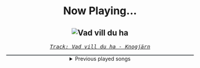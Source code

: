 <div align="center"> 
<h1>Now Playing...</h1>

![Vad vill du ha](https://i.scdn.co/image/ab67616d00001e0228d3d7a07a59db67c9fe353b)
--
_<samp><a href="https://open.spotify.com/track/2I8bcPoyUptO31CrogEOHo">Track: Vad vill du ha - Knogjärn</a></samp>_

<div style="border: 1px #4B5054 solid"></div>
<details>
  <summary>
    Previous played songs
  </summary>
  <table>
    <thead>
      <tr>
        <th>
          Artist
        </th>
        <th>
          Song
        </th>
        <th>
          Link
        </th>
      </tr>
    </thead>
    <tbody>
      <tr><td>Knogjärn</td><td>Vad vill du ha</td><td><a href="https://open.spotify.com/track/2I8bcPoyUptO31CrogEOHo">https://open.spotify.com/track/2I8bcPoyUptO31CrogEOHo</a></td></tr><tr><td>Self Deception</td><td>Fight Fire With Gasoline</td><td><a href="https://open.spotify.com/track/78frUxVotRtpMrNMcyYtns">https://open.spotify.com/track/78frUxVotRtpMrNMcyYtns</a></td></tr><tr><td>Conquer Divide</td><td>Santa Tell Me</td><td><a href="https://open.spotify.com/track/1qsPbldREgR4wRvmK1FMBl">https://open.spotify.com/track/1qsPbldREgR4wRvmK1FMBl</a></td></tr><tr><td>Hardcore Superstar</td><td>GTO - Japan Bonus Track</td><td><a href="https://open.spotify.com/track/2v7FPieafXMSmpqSgHzbsz">https://open.spotify.com/track/2v7FPieafXMSmpqSgHzbsz</a></td></tr><tr><td>HIDDEN MACHINE</td><td>Berry Blender</td><td><a href="https://open.spotify.com/track/2lLVAWLDvN5XfiDgT82FIq">https://open.spotify.com/track/2lLVAWLDvN5XfiDgT82FIq</a></td></tr><tr><td>Caliban</td><td>THE SHADOW</td><td><a href="https://open.spotify.com/track/2jSPZh9sNf3qSMlLJrRyZX">https://open.spotify.com/track/2jSPZh9sNf3qSMlLJrRyZX</a></td></tr><tr><td>Currents</td><td>Vengeance</td><td><a href="https://open.spotify.com/track/087mtS3g2C2oL1V1hSmOvB">https://open.spotify.com/track/087mtS3g2C2oL1V1hSmOvB</a></td></tr><tr><td>Metallica</td><td>Lux Æterna</td><td><a href="https://open.spotify.com/track/0QfZ8OHFnFzLe66iFBww2U">https://open.spotify.com/track/0QfZ8OHFnFzLe66iFBww2U</a></td></tr><tr><td>Disturbed</td><td>Love to Hate</td><td><a href="https://open.spotify.com/track/1MQpvnxTXpP2BlWNwfQdU6">https://open.spotify.com/track/1MQpvnxTXpP2BlWNwfQdU6</a></td></tr><tr><td>Disturbed</td><td>Unstoppable</td><td><a href="https://open.spotify.com/track/6l769YojBjFfjOItRJQPCM">https://open.spotify.com/track/6l769YojBjFfjOItRJQPCM</a></td></tr><tr><td>Disturbed</td><td>Divisive</td><td><a href="https://open.spotify.com/track/7nX184BkSrhOhj2mxEaHQi">https://open.spotify.com/track/7nX184BkSrhOhj2mxEaHQi</a></td></tr><tr><td>Disturbed</td><td>Bad Man</td><td><a href="https://open.spotify.com/track/0CGyintEvK6qL0BPvQWZ37">https://open.spotify.com/track/0CGyintEvK6qL0BPvQWZ37</a></td></tr><tr><td>Disturbed</td><td>Hey You</td><td><a href="https://open.spotify.com/track/4htDVrtEQig7ONhZCkumo9">https://open.spotify.com/track/4htDVrtEQig7ONhZCkumo9</a></td></tr><tr><td>Disturbed</td><td>Won't Back Down</td><td><a href="https://open.spotify.com/track/1y2hwMtcZ3nE6fwxkoJhkV">https://open.spotify.com/track/1y2hwMtcZ3nE6fwxkoJhkV</a></td></tr><tr><td>Disturbed</td><td>Part of Me</td><td><a href="https://open.spotify.com/track/2Yrz4su3lpdKNBMFDkGitn">https://open.spotify.com/track/2Yrz4su3lpdKNBMFDkGitn</a></td></tr><tr><td>Disturbed</td><td>Take Back Your Life</td><td><a href="https://open.spotify.com/track/0v1QmcOMmOPpV5CKK3FEve">https://open.spotify.com/track/0v1QmcOMmOPpV5CKK3FEve</a></td></tr><tr><td>Disturbed</td><td>Don't Tell Me (feat. Ann Wilson)</td><td><a href="https://open.spotify.com/track/0oeJFU64zXTLV4GJXdADEG">https://open.spotify.com/track/0oeJFU64zXTLV4GJXdADEG</a></td></tr><tr><td>Disturbed</td><td>Feeding the Fire</td><td><a href="https://open.spotify.com/track/33l1p3N7TCrWluW4grQdpv">https://open.spotify.com/track/33l1p3N7TCrWluW4grQdpv</a></td></tr><tr><td>Disturbed</td><td>Love to Hate</td><td><a href="https://open.spotify.com/track/1MQpvnxTXpP2BlWNwfQdU6">https://open.spotify.com/track/1MQpvnxTXpP2BlWNwfQdU6</a></td></tr><tr><td>Disturbed</td><td>Unstoppable</td><td><a href="https://open.spotify.com/track/6l769YojBjFfjOItRJQPCM">https://open.spotify.com/track/6l769YojBjFfjOItRJQPCM</a></td></tr>
    </tbody>
  </table>
</details>

</div>
